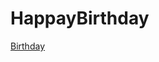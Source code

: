 # HappayBirthday
<a href="https://vermaji9045.github.io/HappayBirthday/Raju/index.html">Birthday</a>
